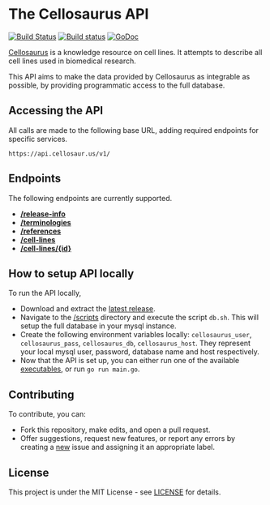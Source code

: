 # The Cellosaurus API

[![Build Status](https://travis-ci.org/assefamaru/cellosaurus-api.svg?branch=master)](https://travis-ci.org/assefamaru/cellosaurus-api)
[![Build status](https://ci.appveyor.com/api/projects/status/ssw9ljftsj3pbom5?svg=true)](https://ci.appveyor.com/project/assefamaru/cellosaurus-api)
[![GoDoc](https://godoc.org/github.com/assefamaru/cellosaurus-api/src?status.svg)](https://godoc.org/github.com/assefamaru/cellosaurus-api/src)

[Cellosaurus](https://web.expasy.org/cellosaurus/) is a knowledge resource on cell lines. It attempts to describe all cell lines used in biomedical research.

This API aims to make the data provided by Cellosaurus as integrable as possible, by providing programmatic access to the full database.

## Accessing the API

All calls are made to the following base URL, adding required endpoints for specific services.

```
https://api.cellosaur.us/v1/
```

## Endpoints

The following endpoints are currently supported.

* **[/release-info](https://api.cellosaur.us/v1/release-info)**
* **[/terminologies](https://api.cellosaur.us/v1/terminologies)**
* **[/references](https://api.cellosaur.us/v1/references)**
* **[/cell-lines](https://api.cellosaur.us/v1/cell-lines)**
* **[/cell-lines/{id}](https://api.cellosaur.us/v1/cell-lines/mcf7)**

## How to setup API locally

To run the API locally,

- Download and extract the [latest release](https://github.com/assefamaru/cellosaurus-api/releases/latest).
- Navigate to the [/scripts](scripts) directory and execute the script `db.sh`. This will setup the full database in your mysql instance.
- Create the following environment variables locally: `cellosaurus_user`, `cellosaurus_pass`, `cellosaurus_db`, `cellosaurus_host`. They represent your local mysql user, password, database name and host respectively.
- Now that the API is set up, you can either run one of the available [executables](build), or run `go run main.go`.

## Contributing

To contribute, you can:

* Fork this repository, make edits, and open a pull request.
* Offer suggestions, request new features, or report any errors by creating a [new](https://github.com/assefamaru/cellosaurus-api/issues/new) issue and assigning it an appropriate label.

## License

This project is under the MIT License - see [LICENSE](LICENSE) for details.

